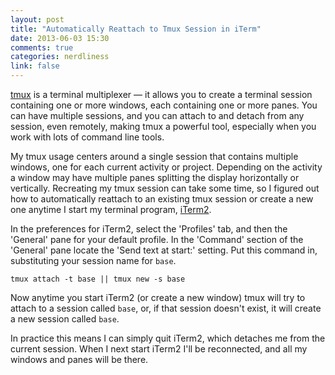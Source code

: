 ```yaml
---
layout: post
title: "Automatically Reattach to Tmux Session in iTerm"
date: 2013-06-03 15:30
comments: true
categories: nerdliness
link: false
---
```

[tmux](http://tmux.sourceforge.net "tmux") is a terminal multiplexer — it allows you to create a terminal session containing one or more windows, each containing one or more panes. You can have multiple sessions, and you can attach to and detach from any session, even remotely, making tmux a powerful tool, especially when you work with lots of command line tools.

My tmux usage centers around a single session that contains multiple windows, one for each current activity or project. Depending on the activity a window may have multiple panes splitting the display horizontally or vertically. Recreating my tmux session can take some time, so I figured out how to automatically reattach to an existing tmux session or create a new one anytime I start my terminal program, [iTerm2](http://www.iterm2.com/#/section/home "iTerm2").

In the preferences for iTerm2, select the 'Profiles' tab, and then the 'General' pane for your default profile. In the 'Command' section of the 'General' pane locate the 'Send text at start:' setting. Put this command in, substituting your session name for `base`.

    tmux attach -t base || tmux new -s base

Now anytime you start iTerm2 (or create a new window) tmux will try to attach to a session called `base`, or, if that session doesn't exist, it will create a new session called `base`.

In practice this means I can simply quit iTerm2, which detaches me from the current session. When I next start iTerm2 I'll be reconnected, and all my windows and panes will be there.
